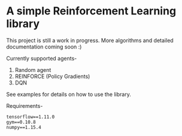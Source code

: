 # A simple Reinforcement Learning library

This project is still a work in progress. More algorithms and detailed documentation coming soon :)

Currently supported agents-

1. Random agent
2. REINFORCE (Policy Gradients)
3. DQN

See examples for details on how to use the library.

Requirements-
```
tensorflow==1.11.0
gym==0.10.8
numpy==1.15.4
```